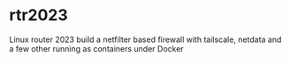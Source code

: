 # rtr2023
Linux router 2023
build a netfilter based firewall with tailscale, netdata and a few other running as containers under Docker

